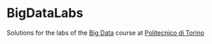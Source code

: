 # BigDataLabs
Solutions for the labs of the [Big Data](https://didattica.polito.it/pls/portal30/sviluppo.guide.visualizza?p_cod_ins=01QYDBH&p_a_acc=2017&p_lang=EN) course at [Politecnico di Torino](http://www.polito.it/)
